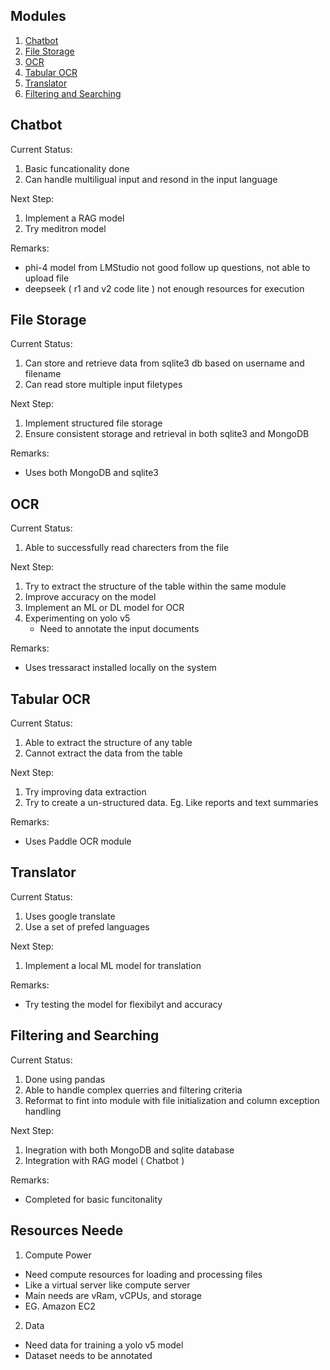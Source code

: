 ## Modules
1. [Chatbot](#chatbot)
2. [File Storage](#file-storage)
3. [OCR](#ocr)
4. [Tabular OCR](#tabular-ocr)
5. [Translator](#translator)
6. [Filtering and Searching](#filtering-and-searching)

## Chatbot
Current Status:
1. Basic funcationality done
2. Can handle multiligual input and resond in the input language

Next Step:
1. Implement a RAG model
2. Try meditron model

Remarks:
- phi-4 model from LMStudio not good follow up questions, not able to upload file
- deepseek ( r1 and v2 code lite ) not enough resources for execution 


## File Storage
Current Status:
1. Can store and retrieve data from sqlite3 db based on username and filename
2. Can read store multiple input filetypes

Next Step:
1. Implement structured file storage
2. Ensure consistent storage and retrieval in both sqlite3 and MongoDB

Remarks:
- Uses both MongoDB and sqlite3

## OCR
Current Status:
1. Able to successfully read charecters from the file

Next Step:
1. Try to extract the structure of the table within the same module
2. Improve accuracy on the model
3. Implement an ML or DL model for OCR
4. Experimenting on yolo v5
    - Need to annotate the input documents

Remarks:
- Uses tressaract installed locally on the system


## Tabular OCR
Current Status:
1. Able to extract the structure of any table
2. Cannot extract the data from the table

Next Step:
1. Try improving data extraction
2. Try to create a un-structured data. Eg. Like reports and text summaries

Remarks:
- Uses Paddle OCR module


## Translator
Current Status:
1. Uses google translate
2. Use a set of prefed languages

Next Step:
1. Implement a local ML model for translation

Remarks:
- Try testing the model for flexibilyt and accuracy


## Filtering and Searching
Current Status:
1. Done using pandas
2. Able to handle complex querries and filtering criteria
3. Reformat to fint into module with file initialization and column exception handling

Next Step:
1. Inegration with both MongoDB and sqlite database
2. Integration with RAG model ( Chatbot )

Remarks:
- Completed for basic funcitonality


## Resources Neede
1. Compute Power
- Need compute resources for loading and processing files
- Like a virtual server like compute server
- Main needs are vRam, vCPUs, and storage
- EG. Amazon EC2

2. Data
- Need data for training a yolo v5 model
- Dataset needs to be annotated